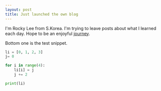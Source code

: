 ```yaml
---
layout: post
title: Just launched the own blog
---
```


I'm Rocky Lee from S.Korea.
I'm trying to leave posts about what I learned each day.
Hope to be an enjoyful [journey](https://sangrakl.github.io).

Bottom one is the test snippet.
```python
li = [0, 1, 2, 3]
j= 0

for i in range(4):
    li[i] = j
    j += 2

print(li)
```
